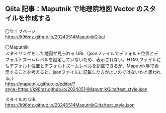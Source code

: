 ## Qiita 記事：Maputnik で地理院地図 Vector のスタイルを作成する

〇ウェブページ  
https://k96mz.github.io/20240514MaputnikQiita/

〇Maputnik  
スタイリングをした地図が見られる URL（jsonファイルでデフォルト位置とデフォルトズームレベルを設定していないため、表示されない。HTMLファイルにもデフォルト位置とデフォルトズームレベルを記載できるが、Maputnik等で表示することを考えると、jsonファイルに記載した方がよいのではないかと思われる。）  
https://maputnik.github.io/editor/?style=https://k96mz.github.io/20240514MaputnikQiita/test_style.json

スタイルの URL  
https://k96mz.github.io/20240514MaputnikQiita/test_style.json


